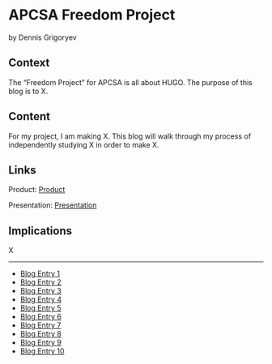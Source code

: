 # APCSA Freedom Project
by Dennis Grigoryev

## Context
The “Freedom Project” for APCSA is all about HUGO. The purpose of this blog is to X.

## Content
For my project, I am making X. This blog will walk through my process of independently studying X in order to make X.

## Links

Product: [Product](https:sparkles1736.github.io)

Presentation: [Presentation]()

## Implications
X

---

* [Blog Entry 1](entries/entry01.md)
* [Blog Entry 2](entries/entry02.md)
* [Blog Entry 3](entries/entry03.md)
* [Blog Entry 4](entries/entry04.md)
* [Blog Entry 5](entries/entry05.md)
* [Blog Entry 6](entries/entry06.md)
* [Blog Entry 7](entries/entry07.md)
* [Blog Entry 8](entries/entry08.md)
* [Blog Entry 9](entries/entry09.md)
* [Blog Entry 10](entries/entry10.md)
